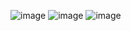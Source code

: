
![image](https://user-images.githubusercontent.com/11724095/216546069-dc4ffaa8-73e7-458d-86ce-e4107c04b06c.png)
![image](https://user-images.githubusercontent.com/11724095/216546233-805998fb-7772-4f5f-bd47-74e80c9948db.png)
![image](https://user-images.githubusercontent.com/11724095/216546265-894a4c65-d958-4f32-bb4f-0a61d3493882.png)

